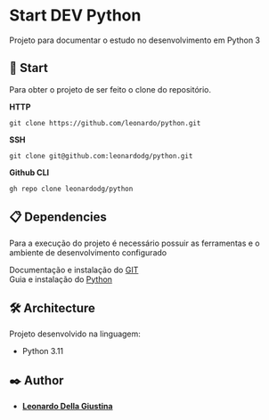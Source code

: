 # Start DEV Python

Projeto para documentar o estudo no desenvolvimento em Python 3

## 🚀 Start


Para obter o projeto de ser feito o clone do repositório.

**HTTP**
```
git clone https://github.com/leonardo/python.git
```

**SSH**
```
git clone git@github.com:leonardodg/python.git
```

**Github CLI**
```
gh repo clone leonardodg/python
```

## 📋 Dependencies

Para a execução do projeto é necessário possuir as ferramentas e o ambiente de desenvolvimento configurado

Documentação e instalação do [GIT](https://git-scm.com/book/en/v2/Getting-Started-Installing-Git) <br>
Guia e instalação do [Python](https://www.python.org/about/gettingstarted/)


## 🛠️ Architecture

Projeto desenvolvido na linguagem:

* Python 3.11

## ✒️ Author

* [**Leonardo Della Giustina**](https://github.com/leonardodg)